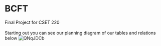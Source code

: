 # BCFT
Final Project for CSET 220
<br>
<br>
Starting out you can see our planning diagram of our tables and relations below
![QNqJDCb](https://github.com/Endermage44/BCFT/assets/115901280/125a1297-8f36-4799-8d6d-6d8aeb993407)
